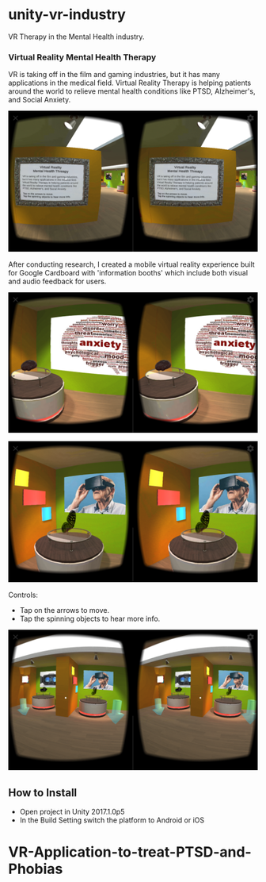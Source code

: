# unity-vr-industry
VR Therapy in the Mental Health industry.

### Virtual Reality Mental Health Therapy
VR is taking off in the film and gaming industries, but it has many applications in the medical field. Virtual Reality Therapy is helping patients around the world to relieve mental health conditions like PTSD, Alzheimer's, and Social Anxiety.

![VR Mental Health Therapy](/screenshots/1.png?raw=true "VR Geek Apartment-02")

After conducting research, I created a mobile virtual reality experience built for Google Cardboard with 'information booths' which include both visual and audio feedback for users.

![VR Mental Health Therapy](/screenshots/3.png?raw=true "VR Geek Apartment-02")

![VR Mental Health Therapy](/screenshots/5.png?raw=true "VR Geek Apartment-02")

Controls: 
 * Tap on the arrows to move.
 * Tap the spinning objects to hear more info.
 
 ![VR Mental Health Therapy](/screenshots/7.png?raw=true "VR Geek Apartment-02")

## How to Install
 * Open project in Unity 2017.1.0p5 
 * In the Build Setting switch the platform to Android or iOS

# VR-Application-to-treat-PTSD-and-Phobias
